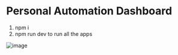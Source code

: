 # Personal Automation Dashboard

1) npm i
2) npm run dev to run all the apps

![image](https://github.com/user-attachments/assets/9d471c3d-8baf-49ba-a3bd-b79f974959fb)

